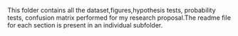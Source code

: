 This folder contains all the dataset,figures,hypothesis tests, probability tests, confusion matrix performed for my research proposal.The readme file for each section is present in an individual subfolder.
